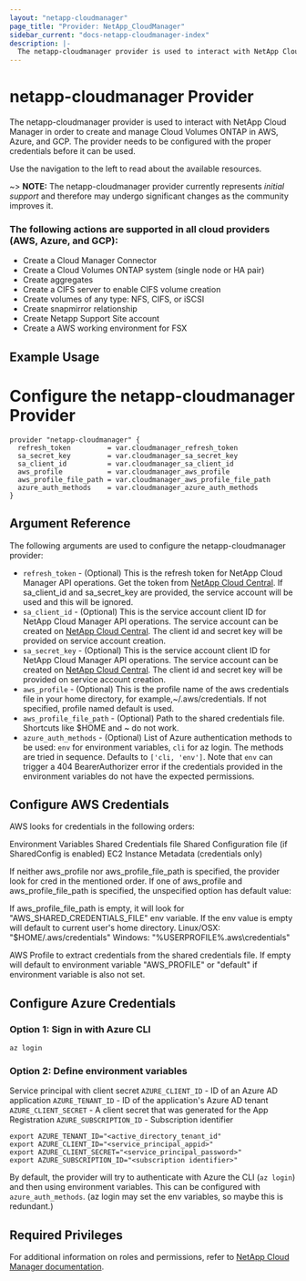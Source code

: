 ```yaml
---
layout: "netapp-cloudmanager"
page_title: "Provider: NetApp_CloudManager"
sidebar_current: "docs-netapp-cloudmanager-index"
description: |-
  The netapp-cloudmanager provider is used to interact with NetApp Cloud Manager in order to create and manage Cloud Volumes ONTAP in AWS, Azure, and GCP. The provider needs to be configured with the proper credentials before it can be used.
---
```


# netapp-cloudmanager Provider

The netapp-cloudmanager provider is used to interact with NetApp Cloud Manager in order to create and manage Cloud Volumes ONTAP in AWS, Azure, and GCP.
The provider needs to be configured with the proper credentials before it can be used.


Use the navigation to the left to read about the available resources.

~> **NOTE:** The netapp-cloudmanager provider currently represents _initial support_
and therefore may undergo significant changes as the community improves it.

### The following actions are supported in all cloud providers (AWS, Azure, and GCP):
* Create a Cloud Manager Connector
* Create a Cloud Volumes ONTAP system (single node or HA pair)
* Create aggregates
* Create a CIFS server to enable CIFS volume creation
* Create volumes of any type: NFS, CIFS, or iSCSI
* Create snapmirror relationship
* Create Netapp Support Site account
* Create a AWS working environment for FSX

## Example Usage


# Configure the netapp-cloudmanager Provider
```
provider "netapp-cloudmanager" {
  refresh_token         = var.cloudmanager_refresh_token
  sa_secret_key         = var.cloudmanager_sa_secret_key
  sa_client_id          = var.cloudmanager_sa_client_id
  aws_profile           = var.cloudmanager_aws_profile
  aws_profile_file_path = var.cloudmanager_aws_profile_file_path
  azure_auth_methods    = var.cloudmanager_azure_auth_methods
}
```

## Argument Reference

The following arguments are used to configure the netapp-cloudmanager provider:

* `refresh_token` - (Optional) This is the refresh token for NetApp Cloud Manager API operations. Get the token from [NetApp Cloud Central](https://services.cloud.netapp.com/refresh-token). If sa_client_id and sa_secret_key are provided, the service account will be used and this will be ignored.
* `sa_client_id` - (Optional) This is the service account client ID for NetApp Cloud Manager API operations. The service account can be created on [NetApp Cloud Central](https://services.cloud.netapp.com/). The client id and secret key will be provided on service account creation.
* `sa_secret_key` - (Optional) This is the service account client ID for NetApp Cloud Manager API operations. The service account can be created on [NetApp Cloud Central](https://services.cloud.netapp.com/). The client id and secret key will be provided on service account creation.
* `aws_profile` - (Optional) This is the profile name of the aws credentials file in your home directory, for example,~/.aws/credentials. If not specified, profile named default is used.
* `aws_profile_file_path` - (Optional) Path to the shared credentials file. Shortcuts like $HOME and ~ do not work.
* `azure_auth_methods` - (Optional) List of Azure authentication methods to be used: `env` for environment variables, `cli` for az login.  The methods are tried in sequence.  Defaults to `['cli, 'env']`.   Note that `env` can trigger a 404 BearerAuthorizer error if the credentials provided in the environment variables do not have the expected permissions.

## Configure AWS Credentials
AWS looks for credentials in the following orders:

Environment Variables
Shared Credentials file
Shared Configuration file (if SharedConfig is enabled)
EC2 Instance Metadata (credentials only)

If neither aws_profile nor aws_profile_file_path is specified, the provider look for cred in the mentioned order.
If one of aws_profile and aws_profile_file_path is specified, the unspecified option has default value:

If aws_profile_file_path is empty, it will look for "AWS_SHARED_CREDENTIALS_FILE" env variable. If the 
env value is empty will default to current user's home directory.
Linux/OSX: "$HOME/.aws/credentials"
Windows:   "%USERPROFILE%\.aws\credentials"

AWS Profile to extract credentials from the shared credentials file. If empty
will default to environment variable "AWS_PROFILE" or "default" if
environment variable is also not set.


## Configure Azure Credentials
### Option 1: Sign in with Azure CLI
`az login`
### Option 2: Define environment variables
Service principal with client secret
`AZURE_CLIENT_ID` - ID of an Azure AD application
`AZURE_TENANT_ID` - ID of the application's Azure AD tenant
`AZURE_CLIENT_SECRET` - A client secret that was generated for the App Registration
`AZURE_SUBSCRIPTION_ID` - Subscription identifier
```
export AZURE_TENANT_ID="<active_directory_tenant_id"
export AZURE_CLIENT_ID="<service_principal_appid>"
export AZURE_CLIENT_SECRET="<service_principal_password>"
export AZURE_SUBSCRIPTION_ID="<subscription identifier>"
```

By default, the provider will try to authenticate with Azure the CLI (`az login`) and then using environment variables.   This can be configured with `azure_auth_methods`.
(az login may set the env variables, so maybe this is redundant.)
## Required Privileges

For additional information on roles and permissions, refer to [NetApp Cloud Manager documentation](https://docs.netapp.com/us-en/occm/).



